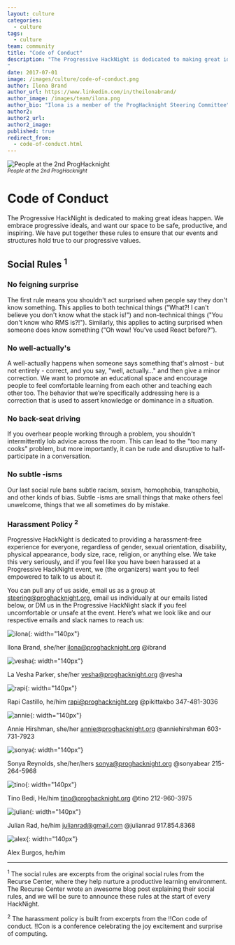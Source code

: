 ```yaml
---
layout: culture
categories:
  - culture
tags:
  - culture
team: community
title: "Code of Conduct"
description: "The Progressive HackNight is dedicated to making great ideas happen. We embrace progressive ideals, and want our space to be safe, productive, and inspiring. We have put together these rules to ensure that our events and structures hold true to our progressive values.
"
date: 2017-07-01
image: /images/culture/code-of-conduct.png
author: Ilona Brand
author_url: https://www.linkedin.com/in/theilonabrand/
author_image: /images/team/ilona.png
author_bio: "Ilona is a member of the ProgHacknight Steering Committee"
author2:
author2_url:
author2_image:
published: true
redirect_from:
  - code-of-conduct.html
---
```


<p class="text-center"><img src="/images/culture/code-of-conduct.png" alt="People at the 2nd ProgHacknight" class="img-thumbnail"/><br />

<small>
    <em>People at the 2nd ProgHacknight</em>
</small>
</p>


# Code of Conduct
The Progressive HackNight is dedicated to making great ideas happen. We embrace progressive ideals, and want our space to be safe, productive, and inspiring. We have put together these rules to ensure that our events and structures hold true to our progressive values.

## Social Rules <sup>1</sup>

### No feigning surprise
The first rule means you shouldn't act surprised when people say they don't know something. This applies to both technical things ("What?! I can't believe you don't know what the stack is!") and non-technical things ("You don't know who RMS is?!"). Similarly, this applies to acting surprised when someone does know something (“Oh wow! You’ve used React before?”).

### No well-actually's
A well-actually happens when someone says something that's almost - but not entirely - correct, and you say, "well, actually…" and then give a minor correction. We want to promote an educational space and encourage people to feel comfortable learning from each other and teaching each other too. The behavior that we’re specifically addressing here is a correction that is used to assert knowledge or dominance in a situation.

### No back-seat driving
If you overhear people working through a problem, you shouldn't intermittently lob advice across the room. This can lead to the "too many cooks" problem, but more importantly, it can be rude and disruptive to half-participate in a conversation.

### No subtle -isms
Our last social rule bans subtle racism, sexism, homophobia, transphobia, and other kinds of bias. Subtle -isms are small things that make others feel unwelcome, things that we all sometimes do by mistake.

### Harassment Policy <sup>2</sup>
Progressive HackNight is dedicated to providing a harassment-free experience for everyone, regardless of gender, sexual orientation, disability, physical appearance, body size, race, religion, or anything else. We take this very seriously, and if you feel like you have been harassed at a Progressive HackNight event, we (the organizers) want you to feel empowered to talk to us about it.

You can pull any of us aside, email us as a group at steering@proghacknight.org, email us individually at our emails listed below, or DM us in the Progressive HackNight slack if you feel uncomfortable or unsafe at the event. Here’s what we look like and our respective emails and slack names to reach us:


![ilona](/images/team/ilona.png){: width="140px"}

Ilona Brand, she/her
ilona@proghacknight.org
@ibrand


![vesha](/images/team/vesha.png){: width="140px"}

La Vesha Parker, she/her
vesha@proghacknight.org
@vesha

![rapi](/images/team/rapi.png){: width="140px"}

Rapi Castillo, he/him
rapi@proghacknight.org
@pikittakbo
347-481-3036

![annie](/images/team/annie.png){: width="140px"}

Annie Hirshman, she/her
annie@proghacknight.org
@anniehirshman
603-731-7923

![sonya](/images/team/sonya.png){: width="140px"}

Sonya Reynolds, she/her/hers
sonya@proghacknight.org
@sonyabear
215-264-5968

![tino](/images/team/tino.png){: width="140px"}

Tino Bedi, He/him
tino@proghacknight.org
@tino
212-960-3975

![julian](/images/team/julian.png){: width="140px"}

Julian Rad, he/him
julianrad@gmail.com
@julianrad
917.854.8368

![alex](/images/team/alex.jpg){: width="140px"}

Alex Burgos, he/him

---
<sup>1</sup> The social rules are excerpts from the original social rules from the Recurse Center, where they help nurture a productive learning environment. The Recurse Center wrote an awesome blog post explaining their social rules, and we will be sure to announce these rules at the start of every HackNight.

<sup>2</sup> The harassment policy is built from excerpts from the !!Con code of conduct. !!Con is a conference celebrating the joy excitement and surprise of computing.

